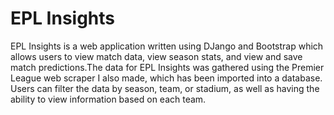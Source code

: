 # EPL Insights

EPL Insights is a web application written using DJango and Bootstrap which allows users to view match data, view season stats,
and view and save match predictions.The data for EPL Insights was gathered using the Premier League web scraper I also made, which
has been imported into a database. Users can filter the data by season, team, or stadium, as well as having the ability to view
information based on each team.
